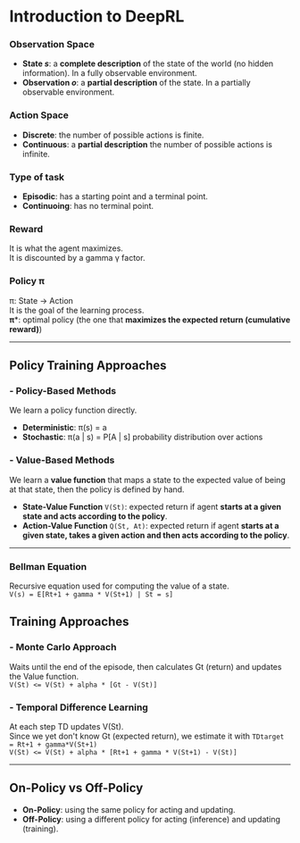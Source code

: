 # Introduction to DeepRL

### Observation Space
- **State *s***: a **complete description** of the state of the world (no hidden information). In a fully observable environment.
- **Observation *o***: a **partial description** of the state. In a partially observable environment.

### Action Space
- **Discrete**: the number of possible actions is finite.
- **Continuous**: a **partial description** the number of possible actions is infinite.

### Type of task
- **Episodic**: has a starting point and a terminal point.
- **Continuoing**: has no terminal point.

### Reward
It is what the agent maximizes.   
It is discounted by a gamma γ factor.

### Policy π
π: State -> Action   
It is the goal of the learning process.  
**π***: optimal policy (the one that **maximizes the expected return (cumulative reward)**)

---

## Policy Training Approaches
### - Policy-Based Methods
We learn a policy function directly.
- **Deterministic**: π(s) = a
- **Stochastic**: π(a | s) = P[A | s]  probability distribution over actions

### - Value-Based Methods
We learn a **value function** that maps a state to the expected value of being at that state, then the policy is defined by hand.
- **State-Value Function** `V(St)`: expected return if agent **starts at a given state and acts according to the policy**.
- **Action-Value Function** `Q(St, At)`: expected return if agent **starts at a given state, takes a given action and then acts according to the policy**.
---
### **Bellman Equation**
Recursive equation used for computing the value of a state.  
`V(s) = E[Rt+1 + gamma * V(St+1) | St = s]`


## Training Approaches

### - Monte Carlo Approach
Waits until the end of the episode, then calculates Gt (return) and updates the Value function.  
```V(St) <= V(St) + alpha * [Gt - V(St)]```  

### - Temporal Difference Learning
At each step TD updates V(St).  
Since we yet don't know Gt (expected return), we estimate it with `TDtarget = Rt+1 + gamma*V(St+1)`  
```V(St) <= V(St) + alpha * [Rt+1 + gamma * V(St+1) - V(St)]```  

---

## On-Policy vs Off-Policy
- **On-Policy**: using the same policy for acting and updating.
- **Off-Policy**: using a different policy for acting (inference) and updating (training).

